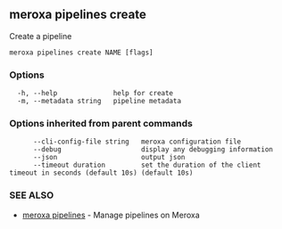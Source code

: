 ## meroxa pipelines create

Create a pipeline

```
meroxa pipelines create NAME [flags]
```

### Options

```
  -h, --help              help for create
  -m, --metadata string   pipeline metadata
```

### Options inherited from parent commands

```
      --cli-config-file string   meroxa configuration file
      --debug                    display any debugging information
      --json                     output json
      --timeout duration         set the duration of the client timeout in seconds (default 10s) (default 10s)
```

### SEE ALSO

* [meroxa pipelines](meroxa_pipelines.md)	 - Manage pipelines on Meroxa

